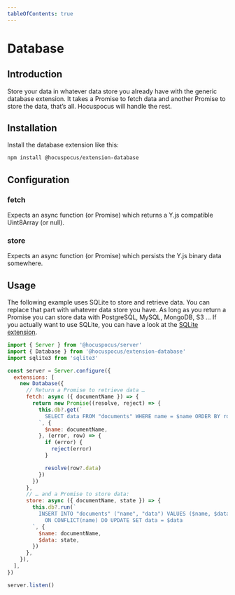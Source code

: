 ```yaml
---
tableOfContents: true
---
```


# Database

## Introduction
Store your data in whatever data store you already have with the generic database extension.
It takes a Promise to fetch data and another Promise to store the data, that’s all. Hocuspocus will handle the rest.

## Installation
Install the database extension like this:

```bash
npm install @hocuspocus/extension-database
```

## Configuration

### fetch
Expects an async function (or Promise) which returns a Y.js compatible Uint8Array (or null).

### store
Expects an async function (or Promise) which persists the Y.js binary data somewhere.

## Usage
The following example uses SQLite to store and retrieve data. You can replace that part with whatever data store you have. As long as you return a Promise you can store data with PostgreSQL, MySQL, MongoDB, S3 … If you actually want to use SQLite, you can have a look at the [SQLite extension](/api/extensions/sqlite).

```js
import { Server } from '@hocuspocus/server'
import { Database } from '@hocuspocus/extension-database'
import sqlite3 from 'sqlite3'

const server = Server.configure({
  extensions: [
    new Database({
      // Return a Promise to retrieve data …
      fetch: async ({ documentName }) => {
        return new Promise((resolve, reject) => {
          this.db?.get(`
            SELECT data FROM "documents" WHERE name = $name ORDER BY rowid DESC
          `, {
            $name: documentName,
          }, (error, row) => {
            if (error) {
              reject(error)
            }

            resolve(row?.data)
          })
        })
      },
      // … and a Promise to store data:
      store: async ({ documentName, state }) => {
        this.db?.run(`
          INSERT INTO "documents" ("name", "data") VALUES ($name, $data)
            ON CONFLICT(name) DO UPDATE SET data = $data
        `, {
          $name: documentName,
          $data: state,
        })
      },
    }),
  ],
})

server.listen()
```
